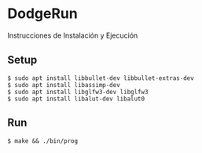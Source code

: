 # DodgeRun

Instrucciones de Instalación y Ejecución

## Setup

	$ sudo apt install libbullet-dev libbullet-extras-dev
	$ sudo apt install libassimp-dev
	$ sudo apt install libglfw3-dev libglfw3
	$ sudo apt install libalut-dev libalut0
  
## Run
	$ make && ./bin/prog
